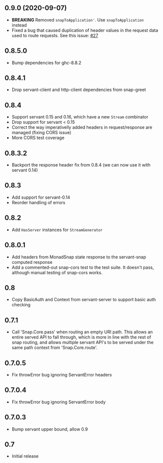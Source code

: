 0.9.0 (2020-09-07)
-----

 - **BREAKING** Removed `snapToApplication'`. Use `snapToApplication` instead
 - Fixed a bug that caused duplication of header values in the request data
   used to route requests. See this issue:
   [#27](https://github.com/haskell-servant/servant-snap/issues/27)

0.8.5.0
-----

 - Bump dependencies for ghc-8.8.2


0.8.4.1
-----

 - Drop servant-client and http-client dependencies from snap-greet


0.8.4
-----

 - Support servant 0.15 and 0.16, which have a new `Stream` combinator
 - Drop support for servant < 0.15
 - Correct the way imperativelly added headers in request/response are managed (fixing CORS issue)
 - More CORS test coverage


0.8.3.2
-----

 - Backport the response header fix from 0.8.4 (we can now use it with servant 0.14)


0.8.3
-----

 - Add support for servant-0.14
 - Reorder handling of errors

0.8.2
------

 - Add `HasServer` instances for `StreamGenerator`


0.8.0.1
-------

 - Add headers from MonadSnap state response to the servant-snap computed response
 - Add a commented-out snap-cors test to the test suite. It doesn't pass, although
   manual testing of snap-cors works.

0.8
-------

 - Copy BasicAuth and Context from servant-server to support basic auth checking

0.7.1
-------

 - Call 'Snap.Core.pass' when routing an empty URI path. This allows an entire
   served API to fall through, which is more in line with the rest of snap routing,
   and allows multiple servant API's to be served under the same path context
   from 'Snap.Core.route'.

0.7.0.5
-------

 - Fix throwError bug ignoring ServantError headers

0.7.0.4
-------

 - Fix throwError bug ignoring ServantError body

0.7.0.3
-------

 - Bump servant upper bound, allow 0.9

0.7
----

 - Initial release
